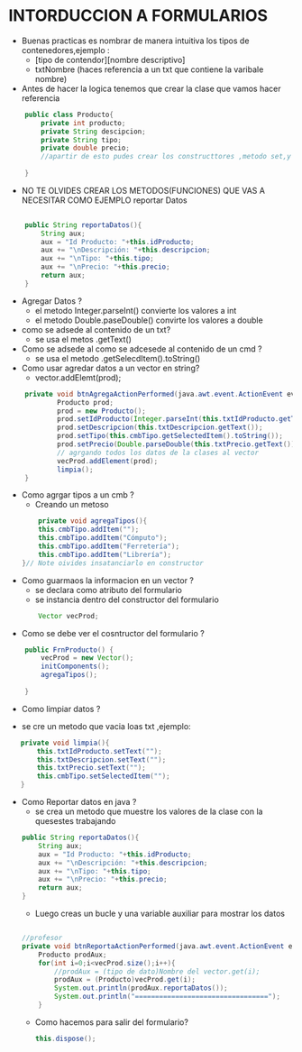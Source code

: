 # INTORDUCCION A FORMULARIOS
- Buenas practicas es  nombrar de manera intuitiva los tipos de contenedores,ejemplo :
  - [tipo de contendor][nombre descriptivo]
  - txtNombre (haces referencia a un txt que contiene la varibale nombre)
- Antes de hacer la logica tenemos que crear la clase que vamos hacer referencia
```java
    public class Producto{
        private int producto;
        private String descipcion;
        private String tipo;
        private double precio;
        //apartir de esto pudes crear los constructtores ,metodo set,y get de manera mas eficiente con el ID  que estes usando
        
    }

```
- NO TE OLVIDES CREAR LOS METODOS(FUNCIONES) QUE VAS A NECESITAR COMO EJEMPLO reportar Datos
```java
    
    public String reportaDatos(){
        String aux;
        aux = "Id Producto: "+this.idProducto;
        aux += "\nDescripción: "+this.descripcion;
        aux += "\nTipo: "+this.tipo;
        aux += "\nPrecio: "+this.precio;
        return aux;
    }
```
- Agregar Datos ?
  - el metodo Integer.parseInt() convierte los valores a int
  - el metodo Double.paseDouble() convirte los valores a double
- como se adsede al contenido de un txt?
    - se usa el metos .getText()
 - Como se adsede al como se adcesede al contenido de un cmd ?
    - se usa el metodo .getSelecdItem().toString()
 - Como usar agredar datos a  un vector en string?
    -   vector.addElemt(prod);


```java 
    private void btnAgregaActionPerformed(java.awt.event.ActionEvent evt) {                                          
            Producto prod;
            prod = new Producto();
            prod.setIdProducto(Integer.parseInt(this.txtIdProducto.getText()));//covertiendo a entero un txt
            prod.setDescripcion(this.txtDescripcion.getText());
            prod.setTipo(this.cmbTipo.getSelectedItem().toString());
            prod.setPrecio(Double.parseDouble(this.txtPrecio.getText()));
            // agrgando todos los datos de la clases al vector 
            vecProd.addElement(prod);
            limpia();
    }    
```
 - Como agrgar tipos a un cmb ?
    - Creando un metoso 
    ```java
        private void agregaTipos(){
        this.cmbTipo.addItem("");
        this.cmbTipo.addItem("Cómputo");
        this.cmbTipo.addItem("Ferretería");
        this.cmbTipo.addItem("Librería");
    }// Note oivides insatanciarlo en constructor 
    
    ```
 - Como guarmaos la informacion en un vector ?
    -  se declara como atributo del formulario
    -  se instancia dentro del constructor del formulario
    ```java
        Vector vecProd;
    ```
- Como se debe ver el cosntructor del formulario ?
```java 
    public FrnProducto() {
        vecProd = new Vector();
        initComponents();
        agregaTipos();
        
    }
```
- Como limpiar datos ?
 * se cre un metodo que vacia loas txt ,ejemplo:
 ```java
    private void limpia(){
        this.txtIdProducto.setText("");
        this.txtDescripcion.setText("");
        this.txtPrecio.setText("");
        this.cmbTipo.setSelectedItem("");
    }
 ```
- Como Reportar datos en java ?
    - se crea un metodo que muestre los valores de la clase con la quesestes trabajando
    ```java
    public String reportaDatos(){
        String aux;
        aux = "Id Producto: "+this.idProducto;
        aux += "\nDescripción: "+this.descripcion;
        aux += "\nTipo: "+this.tipo;
        aux += "\nPrecio: "+this.precio;
        return aux;
    }
    ```
    - Luego creas un bucle y una variable auxiliar para mostrar los datos
    ```java
    
    //profesor 
    private void btnReportaActionPerformed(java.awt.event.ActionEvent evt) {                                           
        Producto prodAux;
        for(int i=0;i<vecProd.size();i++){
            //prodAux = (tipo de dato)Nombre del vector.get(i);
            prodAux = (Producto)vecProd.get(i);
            System.out.println(prodAux.reportaDatos());
            System.out.println("=================================");
        }
    ```
    - Como hacemos para salir del formulario?
        ```java
        this.dispose();
        ```

